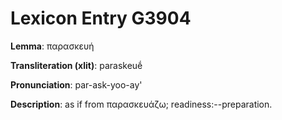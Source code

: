 # Lexicon Entry G3904

**Lemma**: παρασκευή

**Transliteration (xlit)**: paraskeuḗ

**Pronunciation**: par-ask-yoo-ay'

**Description**:
as if from παρασκευάζω; readiness:--preparation.
